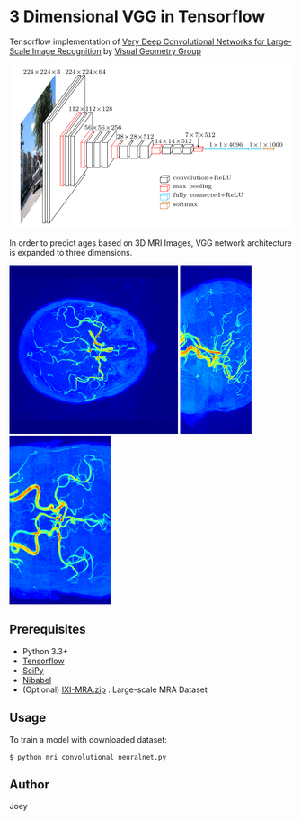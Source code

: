 # 3 Dimensional VGG in Tensorflow

Tensorflow implementation of [Very Deep Convolutional Networks for Large-Scale Image Recognition](https://arxiv.org/abs/1409.1556) by [Visual Geometry Group](http://www.robots.ox.ac.uk/~vgg/) 


<img src="assets/vgg16.png" alt="vgg16" width="500">


In order to predict ages based on 3D MRI Images, VGG network architecture is expanded to three dimensions.

<img src="assets/brain_x.png" alt="projection_x" height="300">
<img src="assets/brain_y.png" alt="projection_y" height="300">
<img src="assets/brain_z.png" alt="projection_z" height="300">


## Prerequisites

- Python 3.3+
- [Tensorflow](https://www.tensorflow.org/)
- [SciPy](http://www.scipy.org/install.html)
- [Nibabel](http://nipy.org/nibabel/)
- (Optional) [IXI-MRA.zip](http://brain-development.org/ixi-dataset/) : Large-scale MRA Dataset


## Usage

To train a model with downloaded dataset:

    $ python mri_convolutional_neuralnet.py 


## Author

Joey
